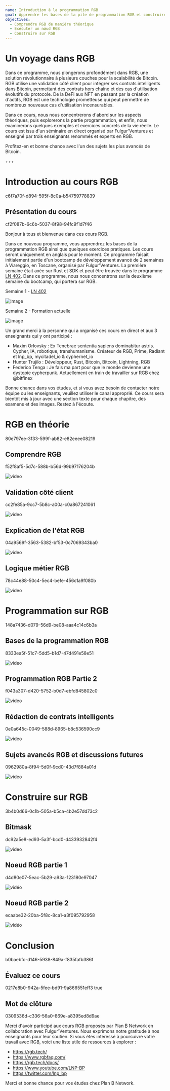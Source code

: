 ```yaml
---
name: Introduction à la programmation RGB
goal: Apprendre les bases de la pile de programmation RGB et construire vos premières applications RGB
objectives:
  - Comprendre RGB de manière théorique
  - Exécuter un nœud RGB
  - Construire sur RGB
---
```


# Un voyage dans RGB

Dans ce programme, nous plongerons profondément dans RGB, une solution révolutionnaire à plusieurs couches pour la scalabilité de Bitcoin. RGB utilise une validation côté client pour intégrer ses contrats intelligents dans Bitcoin, permettant des contrats hors chaîne et des cas d'utilisation évolutifs du protocole. De la DeFi aux NFT en passant par la création d'actifs, RGB est une technologie prometteuse qui peut permettre de nombreux nouveaux cas d'utilisation incensurables.

Dans ce cours, nous nous concentrerons d'abord sur les aspects théoriques, puis explorerons la partie programmation, et enfin, nous examinerons quelques exemples et exercices concrets de la vie réelle. Le cours est issu d'un séminaire en direct organisé par Fulgur'Ventures et enseigné par trois enseignants renommés et experts en RGB.

Profitez-en et bonne chance avec l'un des sujets les plus avancés de Bitcoin.

+++

# Introduction au cours RGB
<partId>c6f7a70f-d894-595f-8c0a-b54759778839</partId>

## Présentation du cours
<chapterId>cf2f087b-6c6b-5037-8f98-94fc9f1d7f46</chapterId>

Bonjour à tous et bienvenue dans ces cours RGB.

Dans ce nouveau programme, vous apprendrez les bases de la programmation RGB ainsi que quelques exercices pratiques. Les cours seront uniquement en anglais pour le moment. Ce programme faisait initialement partie d'un bootcamp de développement avancé de 2 semaines à Viareggio, en Toscane, organisé par Fulgur'Ventures. La première semaine était axée sur Rust et SDK et peut être trouvée dans le programme [LN 402](https://planb.network/courses/ln402). Dans ce programme, nous nous concentrons sur la deuxième semaine du bootcamp, qui portera sur RGB.

Semaine 1 - [LN 402](https://planb.network/courses/ln402)

![image](assets/image/1.webp)

Semaine 2 - Formation actuelle

![image](assets/image/2.webp)

Un grand merci à la personne qui a organisé ces cours en direct et aux 3 enseignants qui y ont participé :

- Maxim Orlovsky : Ex Tenebrae sententia sapiens dominabitur astris. Cypher, IA, robotique, transhumanisme. Créateur de RGB, Prime, Radiant et lnp_bp, mycitadel_io & cyphernet_io
- Hunter Trujilo : Développeur, Rust, Bitcoin, Bitcoin, Lightning, RGB
- Federico Tenga : Je fais ma part pour que le monde devienne une dystopie cypherpunk. Actuellement en train de travailler sur RGB chez @bitfinex

Bonne chance dans vos études, et si vous avez besoin de contacter notre équipe ou les enseignants, veuillez utiliser le canal approprié. Ce cours sera bientôt mis à jour avec une section texte pour chaque chapitre, des examens et des images. Restez à l'écoute.

# RGB en théorie
<partId>80e797ee-3f33-599f-ab82-e82eeee08219</partId>

## Comprendre RGB
<chapterId>f52f8af5-5d7c-588b-b56d-99b97176204b</chapterId>

![video](https://youtu.be/AF2XbifPGXM)

## Validation côté client
<chapterId>cc2fe85a-9cc7-5b8c-a00a-c0a867241061</chapterId>

![video](https://youtu.be/FS6PDprWl5Q)

## Explication de l'état RGB
<chapterId>04a9569f-3563-5382-bf53-0c7069343ba0</chapterId>

![video](https://youtu.be/tmAVdyXGmj4)

## Logique métier RGB
<chapterId>78c44e88-50c4-5ec4-befe-456c1a9f080b</chapterId>

![video](https://youtu.be/lUTjeuM0oTA)

# Programmation sur RGB
<partId>148a7436-d079-56d9-be08-aaa4c14c6b3a</partId>

## Bases de la programmation RGB
<chapterId>8333ea5f-51c7-5dd5-b1d7-47d491e58e51</chapterId>

![video](https://youtu.be/Uo1UoxiImsI)

## Programmation RGB Partie 2
<chapterId>f043a307-d420-5752-b0d7-ebfd845802c0</chapterId>

![video](https://youtu.be/sVoKIi-1XbY)

## Rédaction de contrats intelligents
<chapterId>0e0a645c-0049-588d-8965-b8c536590cc9</chapterId>

![video](https://youtu.be/GRwS-NvWF3I)

## Sujets avancés RGB et discussions futures
<chapterId>0962980a-8f94-5d0f-9cd0-43d7f884a01d</chapterId>

![video](https://youtu.be/mqCupTlDbA0)

# Construire sur RGB
<partId>3b4b0d66-0c1b-505a-b5ca-4b2e57dd73c2</partId>

## Bitmask
<chapterId>dc92a5e8-ed93-5a3f-bcd0-d433932842f4</chapterId>

![video](https://youtu.be/nbUtV8GOR_U)

## Noeud RGB partie 1 
<chapterId>d4d80e07-5eac-5b29-a93a-123180e97047</chapterId>

![vidéo](https://youtu.be/5iAhsgCSL3U)

## Noeud RGB partie 2
<chapterId>ecaabe32-20ba-5f8c-8ca1-a3f095792958</chapterId>

![vidéo](https://youtu.be/piQQH4Q2nr0)


# Conclusion 
<partId>b0baebfc-d146-5938-849a-f835fafb386f</partId>



## Évaluez ce cours
<chapterId>0217e8b0-942a-5fee-bd91-9a866551eff3</chapterId>
<isCourseReview>true</isCourseReview>

## Mot de clôture
<chapterId>0309536d-c336-56a0-869e-a8395ed8d9ae</chapterId>

Merci d'avoir participé aux cours RGB proposés par Plan ₿ Network en collaboration avec Fulgur'Ventures. Nous exprimons notre gratitude à nos enseignants pour leur soutien. Si vous êtes intéressé à poursuivre votre travail avec RGB, voici une liste utile de ressources à explorer :

- https://rgb.tech/
- https://www.rgbfaq.com/
- https://rgb.tech/docs/
- https://www.youtube.com/LNP-BP
- https://twitter.com/lnp_bp

Merci et bonne chance pour vos études chez Plan ₿ Network.
